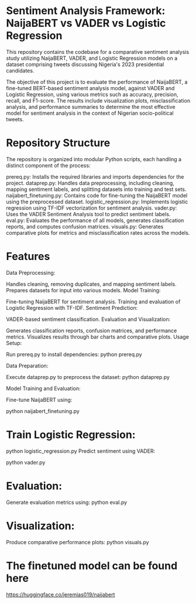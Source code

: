# Sentiment Analysis Framework: NaijaBERT vs VADER vs Logistic Regression
This repository contains the codebase for a comparative sentiment analysis study utilizing NaijaBERT, VADER, and Logistic Regression models on a dataset comprising tweets discussing Nigeria's 2023 presidential candidates.

The objective of this project is to evaluate the performance of NaijaBERT, a fine-tuned BERT-based sentiment analysis model, against VADER and Logistic Regression, using various metrics such as accuracy, precision, recall, and F1-score. The results include visualization plots, misclassification analysis, and performance summaries to determine the most effective model for sentiment analysis in the context of Nigerian socio-political tweets.

# Repository Structure
The repository is organized into modular Python scripts, each handling a distinct component of the process:

prereq.py: Installs the required libraries and imports dependencies for the project.
dataprep.py: Handles data preprocessing, including cleaning, mapping sentiment labels, and splitting datasets into training and test sets.
naijabert_finetuning.py: Contains code for fine-tuning the NaijaBERT model using the preprocessed dataset.
logistic_regression.py: Implements logistic regression using TF-IDF vectorization for sentiment analysis.
vader.py: Uses the VADER Sentiment Analysis tool to predict sentiment labels.
eval.py: Evaluates the performance of all models, generates classification reports, and computes confusion matrices.
visuals.py: Generates comparative plots for metrics and misclassification rates across the models.

# Features
Data Preprocessing:

Handles cleaning, removing duplicates, and mapping sentiment labels.
Prepares datasets for input into various models.
Model Training:

Fine-tuning NaijaBERT for sentiment analysis.
Training and evaluation of Logistic Regression with TF-IDF.
Sentiment Prediction:

VADER-based sentiment classification.
Evaluation and Visualization:

Generates classification reports, confusion matrices, and performance metrics.
Visualizes results through bar charts and comparative plots.
Usage
Setup:

Run prereq.py to install dependencies:
python prereq.py

Data Preparation:

Execute dataprep.py to preprocess the dataset:
python dataprep.py

Model Training and Evaluation:

Fine-tune NaijaBERT using:

python naijabert_finetuning.py

# Train Logistic Regression:

python logistic_regression.py
Predict sentiment using VADER:

python vader.py

# Evaluation:

Generate evaluation metrics using:
python eval.py

# Visualization:

Produce comparative performance plots:
python visuals.py

# The finetuned model can be found here
https://huggingface.co/jeremias019/naijabert
